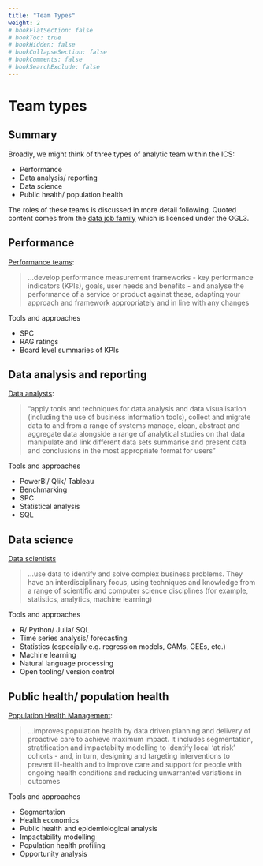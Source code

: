 ```yaml
---
title: "Team Types"
weight: 2
# bookFlatSection: false
# bookToc: true
# bookHidden: false
# bookCollapseSection: false
# bookComments: false
# bookSearchExclude: false
---
```


# Team types

## Summary

Broadly, we might think of three types of analytic team within the ICS:

* Performance
* Data analysis/ reporting
* Data science
* Public health/ population health 

The roles of these teams is discussed in more detail following. Quoted content comes from the [data job family](https://www.gov.uk/government/collections/digital-data-and-technology-profession-capability-framework#data-job-family) which is licensed under the OGL3.

## Performance

[Performance teams](https://www.gov.uk/guidance/performance-analyst): 
> …develop performance measurement frameworks - key performance indicators (KPIs), goals, user needs and benefits - and analyse the performance of a service or product against these, adapting your approach and framework appropriately and in line with any changes

Tools and approaches

* SPC
* RAG ratings
* Board level summaries of KPIs

## Data analysis and reporting

[Data analysts](https://www.gov.uk/guidance/data-analyst):

> “apply tools and techniques for data analysis and data visualisation (including the use of business information tools), collect and migrate data to and from a range of systems manage, clean, abstract and aggregate data  alongside a range of analytical studies on that data manipulate and link different data sets summarise and present data and conclusions in the most appropriate format for users”

Tools and approaches

* PowerBI/ Qlik/ Tableau
* Benchmarking
* SPC
* Statistical analysis
* SQL

## Data science

[Data scientists](https://www.gov.uk/guidance/data-scientist)

> ...use data to identify and solve complex business problems. They have an interdisciplinary focus, using techniques and knowledge from a range of scientific and computer science disciplines (for example, statistics, analytics, machine learning)

Tools and approaches

* R/ Python/ Julia/ SQL
* Time series analysis/ forecasting
* Statistics (especially e.g. regression models, GAMs, GEEs, etc.)
* Machine learning
* Natural language processing
* Open tooling/ version control

## Public health/ population health 

[Population Health Management](https://imperialcollegehealthpartners.com/wp-content/uploads/2018/07/Population-Health-Management-Flatpack-Version-1.0-Final-Sent.pdf):

> ...improves population health by data driven planning and delivery of proactive care to achieve maximum impact.
> It includes segmentation, stratification and impactabilty modelling to identify local ‘at risk’ cohorts - and, in turn, designing and targeting interventions to prevent ill-health and to improve care and support for people  with ongoing health conditions and reducing unwarranted variations in outcomes

Tools and approaches

* Segmentation
* Health economics
* Public health and epidemiological analysis
* Impactability modelling
* Population health profiling
* Opportunity analysis